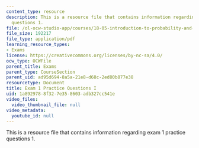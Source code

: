 ```yaml
---
content_type: resource
description: This is a resource file that contains information regarding exam 1 practice
  questions 1.
file: /ol-ocw-studio-app/courses/18-05-introduction-to-probability-and-statistics-spring-2014/1a8929788f327e358603adb327cc541e_MIT18_05S14_Prac_Exam1a.pdf
file_size: 192217
file_type: application/pdf
learning_resource_types:
- Exams
license: https://creativecommons.org/licenses/by-nc-sa/4.0/
ocw_type: OCWFile
parent_title: Exams
parent_type: CourseSection
parent_uid: ad95d694-8a5a-21e8-d68c-2ed80b877e38
resourcetype: Document
title: Exam 1 Practice Questions I
uid: 1a892978-8f32-7e35-8603-adb327cc541e
video_files:
  video_thumbnail_file: null
video_metadata:
  youtube_id: null
---
```

This is a resource file that contains information regarding exam 1 practice questions 1.